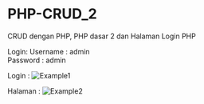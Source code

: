 # PHP-CRUD_2
CRUD dengan PHP, PHP dasar 2 dan Halaman Login PHP

Login:
Username : admin
<br>
Password : admin

Login :
![Example1](https://user-images.githubusercontent.com/80883842/150547207-986567ad-b068-493a-8834-fb7889978f53.JPG)

Halaman : 
![Example2](https://user-images.githubusercontent.com/80883842/150547273-273802a1-21b6-4c34-b827-0e03658c4fa2.JPG)
